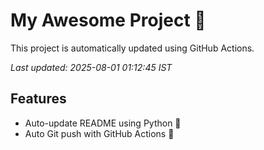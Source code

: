 # My Awesome Project 🚀

This project is automatically updated using GitHub Actions.

_Last updated: 2025-08-01 01:12:45 IST_

## Features
- Auto-update README using Python 🐍
- Auto Git push with GitHub Actions 🤖
